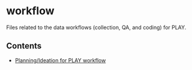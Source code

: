 # workflow
Files related to the data workflows (collection, QA, and coding) for PLAY.

## Contents

- [Planning/Ideation for PLAY workflow](https://PLAY-behaviorome.github.io/workflow/workflow-ideation.html)
